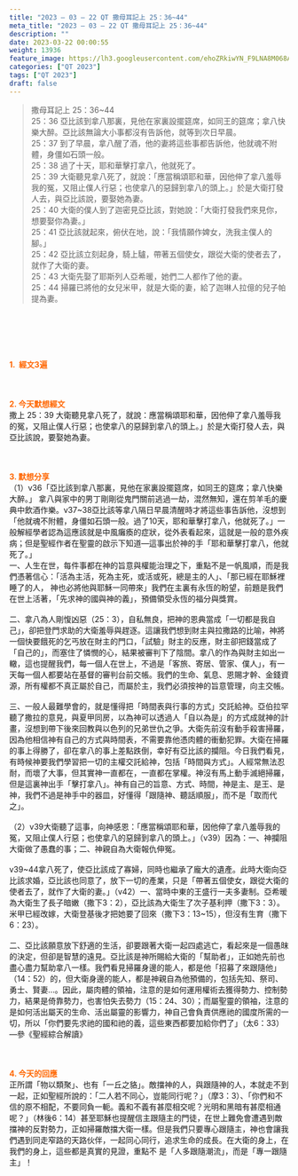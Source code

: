 ```yaml
---
title: "2023 – 03 – 22 QT 撒母耳記上 25：36~44"
meta_title: "2023 – 03 – 22 QT 撒母耳記上 25：36~44"
description: ""
date: 2023-03-22 00:00:55
weight: 13936
feature_image: https://lh3.googleusercontent.com/ehoZRkiwYN_F9LNA8M068AYxt73EavCZno-PD1cJRuf5BbSkQVUWr3gNEbt5kSs28Pb_Elg17kSrtf9ybWvojWoMV6I4tPM3vGRGDq6GkKkPdL2Gut4QAIw4-uykKUAtNiKgQKntvsU=w800
categories: ["QT 2023"]
tags: ["QT 2023"]
draft: false
---
```


<blockquote>撒母耳記上 25：36~44<br />
25：36 亞比該到拿八那裏，見他在家裏設擺筵席，如同王的筵席；拿八快樂大醉。亞比該無論大小事都沒有告訴他，就等到次日早晨。<br />
25：37 到了早晨，拿八醒了酒，他的妻將這些事都告訴他，他就魂不附體，身僵如石頭一般。<br />
25：38 過了十天，耶和華擊打拿八，他就死了。<br />
25：39 大衛聽見拿八死了，就說：「應當稱頌耶和華，因他伸了拿八羞辱我的冤，又阻止僕人行惡；也使拿八的惡歸到拿八的頭上。」於是大衛打發人去，與亞比該說，要娶她為妻。<br />
25：40 大衛的僕人到了迦密見亞比該，對她說：「大衛打發我們來見你，想要娶你為妻。」<br />
25：41 亞比該就起來，俯伏在地，說：「我情願作婢女，洗我主僕人的腳。」<br />
25：42 亞比該立刻起身，騎上驢，帶著五個使女，跟從大衛的使者去了，就作了大衛的妻。<br />
25：43 大衛先娶了耶斯列人亞希暖，她們二人都作了他的妻。<br />
25：44 掃羅已將他的女兒米甲，就是大衛的妻，給了迦琳人拉億的兒子帕提為妻。</blockquote><br />
&nbsp;<br />
<br />
&nbsp;<br />
<br />
<span style="color: #ff6600;"><strong>1.  經文3遍</strong></span><br />
<br />
&nbsp;<br />
<br />
<span style="color: #ff6600;"><strong>2. 今天默想經文<br />
</strong></span>撒上 25：39 大衛聽見拿八死了，就說：應當稱頌耶和華，因他伸了拿八羞辱我的冤，又阻止僕人行惡；也使拿八的惡歸到拿八的頭上。」於是大衛打發人去，與亞比該說，要娶她為妻。<br />
<br />
&nbsp;<br />
<br />
<strong><span style="color: #ff6600;">3. 默想分享<br />
</span></strong>（1）v36「亞比該到拿八那裏，見他在家裏設擺筵席，如同王的筵席；拿八快樂大醉。」 拿八與家中的男丁剛剛從鬼門關前逃過一劫，混然無知，還在剪羊毛的慶典中飲酒作樂。v37~38亞比該等拿八隔日早晨清醒時才將這些事告訴他，沒想到「他就魂不附體，身僵如石頭一般。過了10天，耶和華擊打拿八，他就死了。」一般解經學者認為這應該就是中風癱瘓的症狀，從外表看起來，這就是一般的意外疾病；但是聖經作者在聖靈的啟示下知道—這事出於神的手「耶和華擊打拿八，他就死了。」<br />
一、人生在世，每件事都在神的旨意與權能治理之下，重點不是一帆風順，而是我們憑著信心：「活為主活，死為主死，或活或死，總是主的人」、「那已經在耶穌裡睡了的人， 神也必將他與耶穌一同帶來」我們在主裏有永恆的盼望，前題是我們在世上活著，「先求神的國與神的義」，預備領受永恆的福分與獎賞。<br />
<br />
二、拿八為人剛愎凶惡（25：3），自私無良，把神的恩典當成「一切都是我自己」，卻把登門求助的大衛羞辱與趕逐。這讓我們想到財主與拉撒路的比喻，神將一個快要餓死的乞丐放在財主的門口，「試驗」財主的反應，財主卻把錢當成了「自己的」，而塞住了憐憫的心，結果被審判下了陰間。拿八的作為與財主如出一轍，這也提醒我們，每一個人在世上，不過是「客旅、寄居、管家、僕人」，有一天每一個人都要站在基督的審判台前交帳。我們的生命、氣息、恩賜才幹、金錢資源，所有權都不真正屬於自己，而屬於主，我們必須按神的旨意管理，向主交帳。<br />
<br />
三、一般人最難學會的，就是懂得把「時間表與行事的方式」交託給神。亞伯拉罕聽了撒拉的意見，與夏甲同房，以為神可以透過人「自以為是」的方式成就神的計畫，沒想到帶下後來回教與以色列的兄弟世仇之爭。大衛先前沒有動手殺害掃羅，因為他相信神有自己的方式與時間表，不需要靠他憑肉體的衝動犯罪。大衛在掃羅的事上得勝了，卻在拿八的事上差點跌倒，幸好有亞比該的攔阻。今日我們看見，有時候神要我們學習把一切的主權交託給神，包括「時間與方式」。人經常無法忍耐，而壞了大事，但其實神一直都在，一直都在掌權。神沒有馬上動手滅絕掃羅，但是這裏神出手「擊打拿八」。神有自己的旨意、方式、時間，神是主、是王、是神，我們不過是神手中的器皿，好懂得「跟隨神、聽話順服」，而不是「取而代之」。<br />
<br />
（2）v39大衛聽了這事，向神感恩：「應當稱頌耶和華，因他伸了拿八羞辱我的冤，又阻止僕人行惡；也使拿八的惡歸到拿八的頭上。」（v39）因為：一、神攔阻大衛做了愚蠢的事；二、神親自為大衛報仇伸冤。<br />
<br />
v39~44拿八死了，使亞比該成了寡婦，同時也繼承了龐大的遺產。此時大衛向亞比該求婚，亞比該也同意了，放下一切的產業，只是「帶著五個使女，跟從大衛的使者去了，就作了大衛的妻。」（v42）一、當時中東的王盛行一夫多妻制。亞希暖為大衛生了長子暗嫩（撒下3：2），亞比該為大衛生了次子基利押（撒下3：3）。米甲已經改嫁，大衛登基後才把她要了回來（撒下3：13~15），但沒有生育（撒下6：23）。<br />
<br />
二、亞比該願意放下舒適的生活，卻要跟著大衛一起四處逃亡，看起來是一個愚昩的決定，但卻是智慧的遠見。亞比該是神所賜給大衛的「幫助者」，正如她先前也盡心盡力幫助拿八一樣。我們看見掃羅身邊的能人，都是他「招募了來跟隨他」（14：52）的，但大衛身邊的能人，都是神親自為他預備的，包括先知、祭司、勇士、賢妻…。因此，屬肉體的領袖，注意的是如何運用權術去獲得勢力、控制勢力，結果是倚靠勢力，也害怕失去勢力（15：24、30）；而屬聖靈的領袖，注意的是如何活出屬天的生命、活出屬靈的影響力，神自己會負責供應祂的國度所需的一切，所以「你們要先求祂的國和祂的義，這些東西都要加給你們了」（太6：33）—參《聖經綜合解讀》<br />
<br />
&nbsp;<br />
<br />
<strong style="font-size: inherit;"><span style="color: #ff6600;">4. 今天的回應<br />
</span></strong>正所謂「物以類聚」、也有「一丘之貉」。敵擋神的人，與跟隨神的人，本就走不到一起，正如聖經所說的：「二人若不同心，豈能同行呢？」（摩3：3）、「你們和不信的原不相配，不要同負一軛。義和不義有甚麼相交呢？光明和黑暗有甚麼相通呢？」（林後6：14）甚至耶穌也提醒信主跟隨主的門徒，在世上難免會遭遇到敵擋神的反對勢力，正如掃羅敵擋大衛一樣。但是我們只要專心跟隨主，神也會讓我們遇到同走窄路的天路伙伴，一起同心同行，追求生命的成長。在大衛的身上，在我們的身上，這些都是真實的見證，重點不 是「人多跟隨潮流」，而是「專一跟隨主」！
        